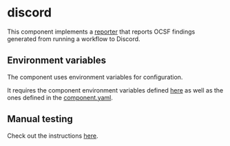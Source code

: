 # discord

This component implements a [reporter](https://github.com/smithy-security/smithy/blob/main/sdk/component/component.go)
that reports OCSF findings generated from running a workflow to Discord.

## Environment variables

The component uses environment variables for configuration.

It requires the component
environment variables defined [here](https://github.com/smithy-security/smithy/blob/main/sdk/README.md#component)
as well as the ones defined in the [component.yaml](./component.yaml).

## Manual testing

Check out the instructions [here](./test/README.md).
